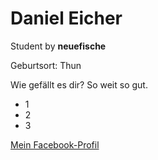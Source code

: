 <h1>Daniel Eicher</h1>

Student by <b>neuefische</b>

Geburtsort: Thun

Wie gefällt es dir? So weit so gut.

<ul>
  <li>1</li>
  <li>2</li>
  <li>3</li>
</ul>

<a href="https://www.facebook.com/daniel.eicher.355/" target="_blank">Mein Facebook-Profil</a>
